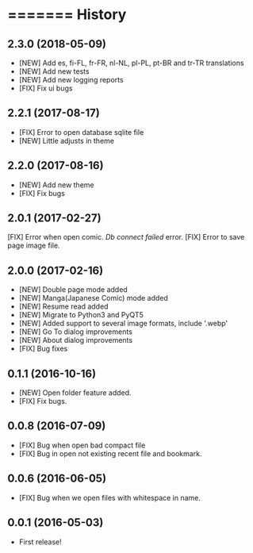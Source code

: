 =======
History
=======

2.3.0 (2018-05-09)
------------------

* [NEW] Add es, fi-FL, fr-FR, nl-NL, pl-PL, pt-BR and tr-TR translations
* [NEW] Add new tests
* [NEW] Add new logging reports
* [FIX] Fix ui bugs

2.2.1 (2017-08-17)
------------------

* [FIX] Error to open database sqlite file
* [NEW] Little adjusts in theme

2.2.0 (2017-08-16)
------------------

* [NEW] Add new theme
* [FIX] Fix bugs

2.0.1 (2017-02-27)
------------------

[FIX] Error when open comic. *Db connect failed* error.
[FIX] Error to save page image file.

2.0.0 (2017-02-16)
------------------

* [NEW] Double page mode added
* [NEW] Manga(Japanese Comic) mode added
* [NEW] Resume read added
* [NEW] Migrate to Python3 and PyQT5
* [NEW] Added support to several image formats, include '.webp'
* [NEW] Go To dialog improvements
* [NEW] About dialog improvements
* [FIX] Bug fixes


0.1.1 (2016-10-16)
------------------

* [NEW] Open folder feature added.
* [FIX] Fix bugs.

0.0.8 (2016-07-09)
------------------

* [FIX] Bug when open bad compact file
* [FIX] Bug in open not existing recent file and bookmark.

0.0.6 (2016-06-05)
------------------

* [FIX] Bug when we open files with whitespace in name.

0.0.1 (2016-05-03)
------------------

* First release!

